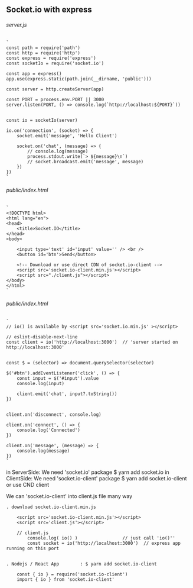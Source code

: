 
## Socket.io with express

###### server.js

	`
	const path = require('path')
	const http = require('http')
	const express = require('express')
	const socketIo = require('socket.io')

	const app = express()
	app.use(express.static(path.join(__dirname, 'public')))

	const server = http.createServer(app)

	const PORT = process.env.PORT || 3000
	server.listen(PORT, () => console.log(`http://localhost:${PORT}`))


	const io = socketIo(server)

	io.on('connection', (socket) => {
		socket.emit('message', 'Hello Client')

		socket.on('chat', (message) => {
			// console.log(message)
			process.stdout.write(`> ${message}\n`)
			// socket.broadcast.emit('message', message)
		})
	})
	`


###### public/index.html

	`
	<!DOCTYPE html>
	<html lang="en">
	<head>
		<title>Socket.IO</title>
	</head>
	<body>

		<input type='text' id='input' value='' /> <br />
		<button id='btn'>Send</button>

		<!-- Download or use direct CDN of socket.io-client -->
		<script src='socket.io-client.min.js'></script>
		<script src="./client.js"></script>
	</body>
	</html>
	`


###### public/index.html

	`
	// io() is available by <script src='socket.io.min.js' ></script>

	// eslint-disable-next-line
	const client = io('http://localhost:3000') 	// 'server started on http://localhost:3000'


	const $ = (selector) => document.querySelector(selector)

	$('#btn').addEventListener('click', () => {
		const input = $('#input').value
		console.log(input)

		client.emit('chat', input?.toString())
	})


	client.on('disconnect', console.log)

	client.on('connect', () => {
		console.log('Connected')
	})

	client.on('message', (message) => {
		console.log(message)
	})
	`





in ServerSide: We need 'socket.io' 		package $ yarn add socket.io
in ClientSide: We need 'socket.io-client' 	package $ yarn add socket.io-client or use CND client

We can 'socket.io-client' into client.js file many way

	. download socket.io-client.min.js

		<script src='socket.io-client.min.js'></script>
		<script src='client.js'></script>

		// client.js
			console.log( io() ) 				// just call 'io()''
			const socket = io('http://localhost:3000') 	// express app running on this port


	. Nodejs / React App 		: $ yarn add socket.io-client

	  	const { io } = require('socket.io-client')
	  	import { io } from 'socket.io-client'

